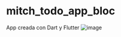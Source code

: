 # mitch_todo_app_bloc
App creada con Dart y Flutter
![image](https://github.com/user-attachments/assets/bb999e80-e9e5-4be1-ac87-97d6a6417157)
